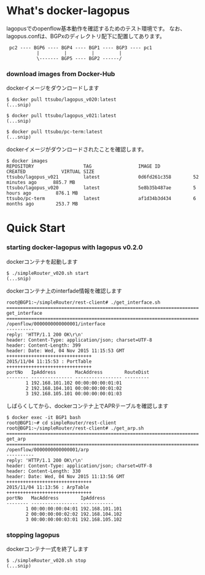 What's docker-lagopus
==========
lagopusでのopenflow基本動作を確認するためのテスト環境です。
なお、lagopus.confは、BGPxのディレクトリ配下に配置してあります。


     pc2 ---- BGP6 ---- BGP4 ---- BGP1 ---- BGP3 ---- pc1
               |         |         |         |
               \------- BGP5 ---- BGP2 ------/


### download images from Docker-Hub
dockerイメージをダウンロードします

	$ docker pull ttsubo/lagopus_v020:latest
	(...snip)

	$ docker pull ttsubo/lagopus_v021:latest
	(...snip)

	$ docker pull ttsubo/pc-term:latest
	(...snip)


dockerイメージがダウンロードされたことを確認します。

	$ docker images
	REPOSITORY                  TAG                 IMAGE ID            CREATED             VIRTUAL SIZE
	ttsubo/lagopus_v021         latest              0d6fd261c358        52 minutes ago      885.7 MB
	ttsubo/lagopus_v020         latest              5e8b35b487ae        5 hours ago         876.1 MB
	ttsubo/pc-term              latest              af1d34b3d434        6 months ago        253.7 MB

Quick Start
===========
### starting docker-lagopus with lagopus v0.2.0
dockerコンテナを起動します

	$ ./simpleRouter_v020.sh start
	(...snip)


dockerコンテナ上のinterfade情報を確認します

	root@BGP1:~/simpleRouter/rest-client# ./get_interface.sh 
	======================================================================
	get_interface
	======================================================================
	/openflow/0000000000000001/interface
	----------
	reply: 'HTTP/1.1 200 OK\r\n'
	header: Content-Type: application/json; charset=UTF-8
	header: Content-Length: 399
	header: Date: Wed, 04 Nov 2015 11:15:53 GMT
	+++++++++++++++++++++++++++++++
	2015/11/04 11:15:53 : PortTable
	+++++++++++++++++++++++++++++++
	portNo   IpAddress       MacAddress        RouteDist
	-------- --------------- ----------------- ---------
	       1 192.168.101.102 00:00:00:00:01:01 
	       2 192.168.104.101 00:00:00:00:01:02 
	       3 192.168.105.101 00:00:00:00:01:03


しばらくしてから、dockerコンテナ上でAPRテーブルを確認します

	$ docker exec -it BGP1 bash
	root@BGP1:~# cd simpleRouter/rest-client
	root@BGP1:~/simpleRouter/rest-client# ./get_arp.sh 
	======================================================================
	get_arp
	======================================================================
	/openflow/0000000000000001/arp
	----------
	reply: 'HTTP/1.1 200 OK\r\n'
	header: Content-Type: application/json; charset=UTF-8
	header: Content-Length: 330
	header: Date: Wed, 04 Nov 2015 11:13:56 GMT
	+++++++++++++++++++++++++++++++
	2015/11/04 11:13:56 : ArpTable 
	+++++++++++++++++++++++++++++++
	portNo   MacAddress        IpAddress
	-------- ----------------- ------------
	       1 00:00:00:00:04:01 192.168.101.101
	       2 00:00:00:00:02:02 192.168.104.102
	       3 00:00:00:00:03:01 192.168.105.102


### stopping lagopus
dockerコンテナ一式を終了します

	$ ./simpleRouter_v020.sh stop
	(...snip)

